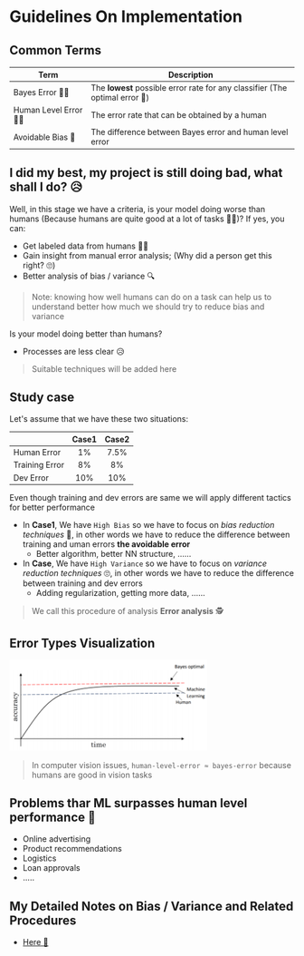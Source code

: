 # Guidelines On Implementation

## Common Terms

| Term                 | Description                                    |
| -------------------- | ---------------------------------------------- |
| Bayes Error 👩‍🎓       |  The **lowest** possible error rate for any classifier (The optimal error 🤔) |
| Human Level Error 👩‍🏫 |  The error rate that can be obtained by a human |
| Avoidable Bias 👮‍    |  The difference between Bayes error and human level error |

## I did my best, my project is still doing bad, what shall I do? 😥
Well, in this stage we have a criteria, is your model doing worse than humans (Because humans are quite good at a lot of tasks 👩‍🎓)? If yes, you can:
* Get labeled data from humans 👩‍🏫
* Gain insight from manual error analysis; (Why did a person get this right? 🙄) 
* Better analysis of bias / variance 🔍

> Note: knowing how well humans can do on a task can help us to understand better how much we should try to reduce bias and variance  

Is your model doing better than humans?

* Processes are less clear 😥

> Suitable techniques will be added here

## Study case
Let's assume that we have these two situations:

|                    | Case1      | Case2    | 
| ------------------ | :--------: | :------: |
| Human Error        | 1%         | 7.5%     |     
| Training Error     | 8%         | 8%       |
| Dev Error          | 10%        | 10%      |

Even though training and dev errors are same we will apply different tactics for better performance
* In **Case1**, We have `High Bias` so we have to focus on _bias reduction techniques_ 🤔, in other words we have to reduce the difference between training and uman errors **the avoidable error**
  * Better algorithm, better NN structure, ......
* In **Case**, We have `High Variance` so we have to focus on _variance reduction techniques_ 🙄, in other words we have to reduce the difference between training and dev errors
  * Adding regularization, getting more data, ......

> We call this procedure of analysis **Error analysis** 🕵️‍

## Error Types Visualization

<img src="../res/ErrorTypes.png" width="350"  />

> In computer vision issues, `human-level-error ≈ bayes-error` because humans are good in vision tasks


## Problems thar ML surpasses human level performance 🤗
* Online advertising
* Product recommendations
* Logistics
* Loan approvals
* .....

## My Detailed Notes on Bias / Variance and Related Procedures
* [Here 🐾](../6-NNConcepts/4-PracticalAspects.md)